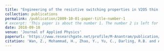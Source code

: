 ```yaml
---
title: "Engineering of the resistive switching properties in V2O5 thin film by atomic structural transition: Experiment and theory"
collection: publications
permalink: /publication/2009-10-01-paper-title-number-1
# excerpt: 'This paper is about the number 1. The number 2 is left for future work.'
date: 2018-09-10
venue: 'Journal of Applied Physics'
paperurl: 'https://www.researchgate.net/profile/M-Anantram/publication/327567136_Engineering_of_the_resistive_switching_properties_in_V_2_O_5_thin_film_by_atomic_structural_transition_Experiment_and_theory/links/5c799d8392851c69504c20db/Engineering-of-the-resistive-switching-properties-in-V-2-O-5-thin-film-by-atomic-structural-transition-Experiment-and-theory.pdf'
citation: 'Wan, Z., Mohammad, H., Zhao, Y., Yu, C., Darling, R.B. and Anantram, M.P., 2018. Engineering of the resistive switching properties in V2O5 thin film by atomic structural transition: Experiment and theory. Journal of Applied Physics, 124(10).'
---
```

<!-- This paper is about the number 1. The number 2 is left for future work. -->

<!-- [Download paper here](http://academicpages.github.io/files/paper1.pdf) -->

<!-- Recommended citation: Your Name, You. (2009). "Paper Title Number 1." <i>Journal 1</i>. 1(1). -->